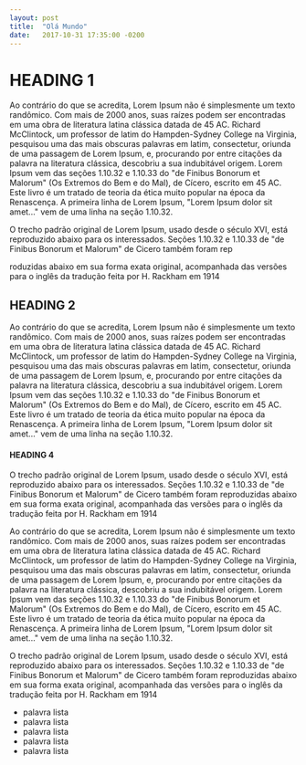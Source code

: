```yaml
---
layout: post
title:  "Olá Mundo"
date:   2017-10-31 17:35:00 -0200
---
```

# HEADING 1

Ao contrário do que se acredita, Lorem Ipsum não é simplesmente um texto randômico. Com mais de 2000 anos, suas raízes podem ser encontradas em uma obra de literatura latina clássica datada de 45 AC. Richard McClintock, um professor de latim do Hampden-Sydney College na Virginia, pesquisou uma das mais obscuras palavras em latim, consectetur, oriunda de uma passagem de Lorem Ipsum, e, procurando por entre citações da palavra na literatura clássica, descobriu a sua indubitável origem. Lorem Ipsum vem das seções 1.10.32 e 1.10.33 do "de Finibus Bonorum et Malorum" (Os Extremos do Bem e do Mal), de Cícero, escrito em 45 AC. Este livro é um tratado de teoria da ética muito popular na época da Renascença. A primeira linha de Lorem Ipsum, "Lorem Ipsum dolor sit amet..." vem de uma linha na seção 1.10.32.

O trecho padrão original de Lorem Ipsum, usado desde o século XVI, está reproduzido abaixo para os interessados. Seções 1.10.32 e 1.10.33 de "de Finibus Bonorum et Malorum" de Cicero também foram rep

roduzidas abaixo em sua forma exata original, acompanhada das versões para o inglês da tradução feita por H. Rackham em 1914

## HEADING 2

Ao contrário do que se acredita, Lorem Ipsum não é simplesmente um texto randômico. Com mais de 2000 anos, suas raízes podem ser encontradas em uma obra de literatura latina clássica datada de 45 AC. Richard McClintock, um professor de latim do Hampden-Sydney College na Virginia, pesquisou uma das mais obscuras palavras em latim, consectetur, oriunda de uma passagem de Lorem Ipsum, e, procurando por entre citações da palavra na literatura clássica, descobriu a sua indubitável origem. Lorem Ipsum vem das seções 1.10.32 e 1.10.33 do "de Finibus Bonorum et Malorum" (Os Extremos do Bem e do Mal), de Cícero, escrito em 45 AC. Este livro é um tratado de teoria da ética muito popular na época da Renascença. A primeira linha de Lorem Ipsum, "Lorem Ipsum dolor sit amet..." vem de uma linha na seção 1.10.32.

#### HEADING 4
O trecho padrão original de Lorem Ipsum, usado desde o século XVI, está reproduzido abaixo para os interessados. Seções 1.10.32 e 1.10.33 de "de Finibus Bonorum et Malorum" de Cicero também foram reproduzidas abaixo em sua forma exata original, acompanhada das versões para o inglês da tradução feita por H. Rackham em 1914

Ao contrário do que se acredita, Lorem Ipsum não é simplesmente um texto randômico. Com mais de 2000 anos, suas raízes podem ser encontradas em uma obra de literatura latina clássica datada de 45 AC. Richard McClintock, um professor de latim do Hampden-Sydney College na Virginia, pesquisou uma das mais obscuras palavras em latim, consectetur, oriunda de uma passagem de Lorem Ipsum, e, procurando por entre citações da palavra na literatura clássica, descobriu a sua indubitável origem. Lorem Ipsum vem das seções 1.10.32 e 1.10.33 do "de Finibus Bonorum et Malorum" (Os Extremos do Bem e do Mal), de Cícero, escrito em 45 AC. Este livro é um tratado de teoria da ética muito popular na época da Renascença. A primeira linha de Lorem Ipsum, "Lorem Ipsum dolor sit amet..." vem de uma linha na seção 1.10.32.

O trecho padrão original de Lorem Ipsum, usado desde o século XVI, está reproduzido abaixo para os interessados. Seções 1.10.32 e 1.10.33 de "de Finibus Bonorum et Malorum" de Cicero também foram reproduzidas abaixo em sua forma exata original, acompanhada das versões para o inglês da tradução feita por H. Rackham em 1914

- palavra lista
- palavra lista
- palavra lista
- palavra lista
- palavra lista
